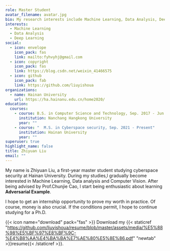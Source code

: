 ```yaml
---
role: Master Student
avatar_filename: avatar.jpg
bio: My research interests include Machine Learning, Data Analysis, Deep Learning.
interests:
  - Machine Learning
  - Data Analysis
  - Deep Learning
social:
  - icon: envelope
    icon_pack: fas
    link: mailto:fyhvyhj@gmail.com
  - icon: copyright
    icon_pack: fas
    link: https://blog.csdn.net/weixin_41466575
  - icon: github
    icon_pack: fab
    link: https://github.com/liuyishoua
organizations:
  - name: Hainan University
    url: https://ha.hainanu.edu.cn/home2020/
education:
  courses:
    - course: B.S. in Computer Science and Technology, Sep. 2017 - Jun. 2021
      institution: Nanchang Hangkong University
      year: ""
    - course: "  M.S. in Cyberspace security, Sep. 2021 - Present"
      institution: Hainan University
      year: ""
superuser: true
highlight_name: false
title: Zhiyuan Liu
email: ""
---
```

My name is Zhiyuan Liu, a first-year master student studying cyberspace security at Hainan University. During my studies,l gradually become interested in Machine Learning, Data analysis and Computer Vision. After being advised by Prof.Chunjie Cao, l start being enthusiastic about learning **Adversarial Example**.

I hope to get an internship opportunity to prove my worth in practice. Of course, money is also crucial. If the conditions permit, I hope to continue studying for a Ph.D. 

{{< icon name="download" pack="fas" >}} Download my {{< staticref "https://github.com/liuyishoua/resume/blob/master/assets/media/%E5%88%98%E5%BF%97%E8%BF%9C-%E4%B8%AA%E4%BA%BA%E7%AE%80%E5%8E%86.pdf" "newtab" >}}resume{{< /staticref >}}.